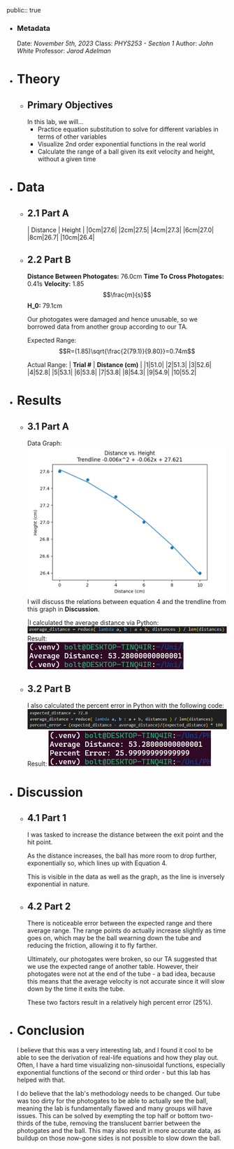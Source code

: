 public:: true

- ### Metadata
  Date: *November 5th, 2023*
  Class: *PHYS253 - Section 1*
  Author: *John White*
  Professor: *Jarod Adelman*
- # Theory
	- ## Primary Objectives
	  In this lab, we will...
	  * Practice equation substitution to solve for different variables in terms of other variables
	  * Visualize 2nd order exponential functions in the real world
	  * Calculate the range of a ball given its exit velocity and height, without a given time
- # Data
	- ## 2.1 Part A
	  | Distance | Height |
	  |0cm|27.6|
	  |2cm|27.5|
	  |4cm|27.3|
	  |6cm|27.0|
	  |8cm|26.7|
	  |10cm|26.4|
	- ## 2.2 Part B
	  **Distance Between Photogates:** 76.0cm
	  **Time To Cross Photogates:** 0.41s
	  **Velocity:** 1.85 $$\frac{m}{s}$$
	  **H_0:** 79.1cm
	  
	  Our photogates were damaged and hence unusable, so we borrowed data from another group according to our TA.
	  
	  Expected Range: $$R=(1.85)\sqrt{\frac{2(79.1)}{9.80}}=0.74m$$
	  
	  Actual Range:
	  | **Trial #** | **Distance (cm)** |
	  |1|51.0|
	  |2|51.3|
	  |3|52.6|
	  |4|52.8|
	  |5|53.1|
	  |6|53.8|
	  |7|53.8|
	  |8|54.3|
	  |9|54.9|
	  |10|55.2|
- # Results
	- ## 3.1 Part A
	  Data Graph:
	  ![image.png](../assets/image_1697513709867_0.png) 
	  I will discuss the relations between equation 4 and the trendline from this graph in **Discussion**.
	  
	  |I calculated the average distance via Python:
	  ![image.png](../assets/image_1697512344560_0.png)
	  Result:  
	  ![image.png](../assets/image_1697512031810_0.png)
	- ## 3.2 Part B
	  I also calculated the percent error in Python with the following code:
	  ![image.png](../assets/image_1697512335537_0.png)
	  Result: 
	  ![image.png](../assets/image_1697512318234_0.png)
- # Discussion
	- ## 4.1 Part 1
	  I was tasked to increase the distance between the exit point and the hit point.
	  
	  As the distance increases, the ball has more room to drop further, exponentially so, which lines up with Equation 4.
	  
	  This is visible in the data as well as the graph, as the line is inversely exponential in nature.
	- ## 4.2 Part 2
	  There is noticeable error between the expected range and there average range. The range points do actually increase slightly as time goes on, which may be the ball wearning down the tube and reducing the friction, allowing it to fly farther.
	  
	  Ultimately, our photogates were broken, so our TA suggested that we use the expected range of another table. However, their photogates were not at the end of the tube - a bad idea, because this means that the average velocity is not accurate since it will slow down by the time it exits the tube. 
	  
	  These two factors result in a relatively high percent error (25%).
- # Conclusion
  I believe that this was a very interesting lab, and I found it cool to be able to see the derivation of real-life equations and how they play out. Often, I have a hard time visualizing non-sinusoidal functions, especially exponential functions of the second or third order - but this lab has helped with that.
  
  I do believe that the lab's methodology needs to be changed. Our tube was too dirty for the photogates to be able to actually see the ball, meaning the lab is fundamentally flawed and many groups will have issues. This can be solved by exempting the top half or bottom two-thirds of the tube,  removing the translucent barrier between the photogates and the ball. This may also result in more accurate data, as buildup on those now-gone sides is not possible to slow down the ball.